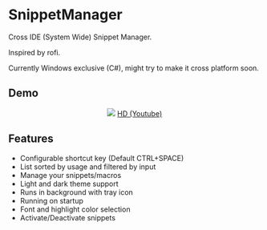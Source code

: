 # SnippetManager

Cross IDE (System Wide) Snippet Manager.

Inspired by rofi.

Currently Windows exclusive (C#), might try to make it cross platform soon.

## Demo
<p align="center">
  <img src="https://media.giphy.com/media/3kwbjJrk1VkY5bORzE/giphy.gif">
  <a href="https://youtu.be/appOTihaOhE">HD (Youtube)</a>
</p>

## Features
* Configurable shortcut key (Default CTRL+SPACE)
* List sorted by usage and filtered by input
* Manage your snippets/macros
* Light and dark theme support
* Runs in background with tray icon
* Running on startup
* Font and highlight color selection
* Activate/Deactivate snippets